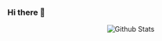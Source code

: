 ### Hi there 👋


















<p align="center">
        <img src="https://github.com/Aatik-Mirajakar/Aatik-Mirajakar/assets/107065244/b01b67b2-3bfa-4c1c-8d56-013591195db8" alt="Github Stats" />
</p>
